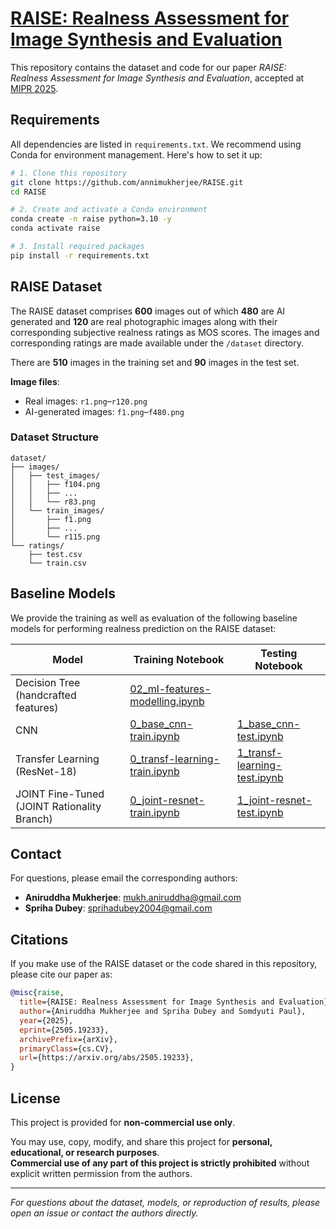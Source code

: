 # [RAISE: Realness Assessment for Image Synthesis and Evaluation](https://arxiv.org/pdf/2505.19233)  

This repository contains the dataset and code for our paper _RAISE: Realness Assessment for Image Synthesis and Evaluation_, accepted at [MIPR 2025](https://sites.google.com/view/mipr-2025/ieee-mipr).

## Requirements

All dependencies are listed in `requirements.txt`. We recommend using Conda for environment management. Here's how to set it up:


```bash
# 1. Clone this repository
git clone https://github.com/annimukherjee/RAISE.git
cd RAISE

# 2. Create and activate a Conda environment
conda create -n raise python=3.10 -y
conda activate raise

# 3. Install required packages
pip install -r requirements.txt
```

## RAISE Dataset
The RAISE dataset comprises **600** images out of which **480** are AI generated and **120** are real photographic images along with their corresponding subjective realness ratings as MOS scores. The images and corresponding ratings are made available under the `/dataset` directory. 

There are **510** images in the training set and **90** images in the test set.

  **Image files**:
* Real images: `r1.png`–`r120.png`
* AI-generated images: `f1.png`–`f480.png`


### Dataset Structure

```
dataset/
├── images/
│   ├── test_images/
│   │   ├── f104.png
│   │   ├── ...
│   │   └── r83.png
│   └── train_images/
│       ├── f1.png
│       ├── ...
│       └── r115.png
└── ratings/
    ├── test.csv
    └── train.csv
```

## Baseline Models

We provide the training as well as evaluation of the following baseline models for performing realness prediction on the RAISE dataset:


| Model                                           | Training Notebook                                                                     | Testing Notebook                                                                  |
| ----------------------------------------------- | ------------------------------------------------------------------------------------- | --------------------------------------------------------------------------------- |
| Decision Tree (handcrafted features)            | [02\_ml-features-modelling.ipynb](models/00_ml-models/02_ml-features-modelling.ipynb) |                                                                                   |
| CNN                              | [0\_base\_cnn-train.ipynb](models/01_CNN/0_base_cnn-train.ipynb)                      | [1\_base\_cnn-test.ipynb](models/01_CNN/1_base_cnn-test.ipynb)                    |
| Transfer Learning (ResNet-18)                   | [0\_transf-learning-train.ipynb](models/02_ResNet-18/0_transf-learning-train.ipynb)   | [1\_transf-learning-test.ipynb](models/02_ResNet-18/1_transf-learning-test.ipynb) |
| JOINT Fine-Tuned (JOINT Rationality Branch) | [0\_joint-resnet-train.ipynb](models/04_Joint-ResNet/0_joint-resnet-train.ipynb)      | [1\_joint-resnet-test.ipynb](models/04_Joint-ResNet/1_joint-resnet-test.ipynb)    |






## Contact
For questions, please email the corresponding authors:
* **Aniruddha Mukherjee**: [mukh.aniruddha@gmail.com](mailto:mukh.aniruddha@gmail.com)
* **Spriha Dubey**: [sprihadubey2004@gmail.com](mailto:sprihadubey2004@gmail.com)

## Citations

If you make use of the RAISE dataset or the code shared in this repository, please cite our paper as:

```bibtex
@misc{raise,
  title={RAISE: Realness Assessment for Image Synthesis and Evaluation},
  author={Aniruddha Mukherjee and Spriha Dubey and Somdyuti Paul},
  year={2025},
  eprint={2505.19233},
  archivePrefix={arXiv},
  primaryClass={cs.CV},
  url={https://arxiv.org/abs/2505.19233},
}
```

## License

This project is provided for **non-commercial use only**.

You may use, copy, modify, and share this project for **personal, educational, or research purposes**.  
**Commercial use of any part of this project is strictly prohibited** without explicit written permission from the authors.

---

*For questions about the dataset, models, or reproduction of results, please open an issue or contact the authors directly.*
